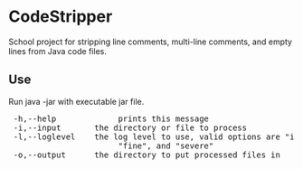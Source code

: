 # CodeStripper

School project for stripping line comments, multi-line comments, and empty lines from Java code files.

## Use

Run java -jar with executable jar file.
<pre>
 -h,--help             prints this message
 -i,--input <arg>      the directory or file to process
 -l,--loglevel <arg>   the log level to use, valid options are "info",
                       "fine", and "severe"
 -o,--output <arg>     the directory to put processed files in
</pre>
